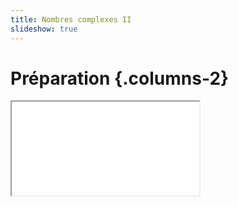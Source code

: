 ```yaml
---
title: Nombres complexes II
slideshow: true
---
```


# Préparation {.columns-2}

<Iframe class="w-full h-full" src="/documents/complex-numbers.pdf" />

::::: div
H:45, suppl*: 3a, 4a, 5, 7c, 8

::: {.exercise title="Exercice H45 p. A64"}
Écrivez le nombre $e^{2 + i \pi}$ sous la forme $a + bi$.
:::

~~~ python {.run}
from sympy import *
expand_complex(exp(2 + I*pi))
~~~
:::::

# Exercice 10 {.w-1--2}

::: exercise
Dans le plan complexe,
déterminez tous les points $z = x + iy$ tels que
$\frac {z - i} {z - 1}$ soit un imaginaire pur non nul.
:::

::: hint
Posez $z = x + i y$ et écrivez l'équation associée à
$$\mathrm{Re}\left(\frac {z - i} {z - 1}\right) = 0$$
:::

~~~ python {.run}
from sympy import *
x, y = symbols("x y", real=True)
z = x + I*y
w = (z - I) / (z - 1)
# La partie réelle doit être nulle
simplify(Eq(re(w), 0))
~~~

# Exercice 11 {.w-1--2}

::: exercise
Soit $z_0 = \cos \frac {2 \pi} 5 + i \sin \frac {2 \pi} 5$.

a. Montrez que $z_0$ est une racine cinquième de l'unité
b. Représentez $1$, $z_0$, $z_0^2$, $z_0^3$, $z_0^4$ dans le plan complexe,
   et déduisez-en que
   $$
   1 + z_0 + z_0^2 + z_0^3 + z_0^4 = 0.
   $$
   Justifiez votre réponse.
c. Montrez que $\alpha = z_0 + z_0^4$ et $\beta = z_0^2 + z_0^3$ sont solution de
   $$X^2 + X - 1 = 0.$$
d. Déterminez $\alpha$ en fonction de $\cos \frac {2 \pi} 5$.
e. Résoudre l'équation $X^2 + X - 1 = 0$ et en déduire la valeur de $\cos \frac {2 \pi} 5$.
:::

# Exercice 12 {.w-1--2}

::: exercise
Soient $z_1, z_2$ deux nombres complexes distincts.
Soit $z = (1 - t) z_1 + t z_2$, avec $0 < t < 1$.
Les identités suivantes sont-elles correctes ou fausses?
Justifiez.

a. $|z - z_1| + |z - z_2| = |z_1 - z_2|$
b. $\arg (z - z_1) = \arg(z - z_2)$
c. $\arg (z - z_1) = \arg(z_2 - z_1)$
d. $$
   \begin{vmatrix}
   z - z_1 & \overline{z - z_1}\\
   z_2 - z_1 & \overline{z_2 - z_1}\\
   \end{vmatrix} = 0.
   $$
:::

# Exercice 13 {.w-1--2}

::: exercise
Déterminez $z \in \mathbb C$ tel que
$$
\mathrm{Re}\left( z (1 - i) \right) + z \overline z = 0
$$
:::